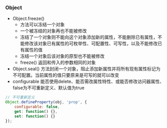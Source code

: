 ### Object
- Object.freeze() 
  - 方法可以冻结一个对象
  - 一个被冻结的对象再也不能被修改
  - 冻结了一个对象则不能向这个对象添加新的属性，不能删除已有属性，不能修改该对象已有属性的可枚举性、可配置性、可写性，以及不能修改已有属性的值
  - 冻结一个对象后该对象的原型也不能被修改
  - freeze() 返回和传入的参数相同的对象
- Object.seal() 方法封闭一个对象，阻止添加新属性并将所有现有属性标记为不可配置。当前属性的值只要原来是可写的就可以改变
- configurable 能否使用delete、能否需改属性特性、或能否修改访问器属性、false为不可重新定义、默认值为true
```javascript
// 不可重新定义
Object.defineProperty(obj, 'prop', {
    configurable: false,
    get: function() {},
    set: function() {}
});
```
